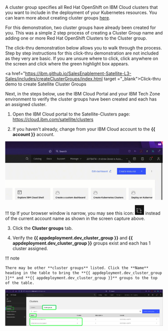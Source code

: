 A cluster group specifies all Red Hat OpenShift on IBM Cloud clusters that you want to include in the deployment of your Kubernetes resources. You can learn more about creating cluster groups <a href="https://cloud.ibm.com/docs/satellite?topic=satellite-setup-clusters-satconfig#setup-clusters-satconfig-groups" target="_blank">here</a>.

For this demonstration, two cluster groups have already been created for you. This was a simple 2 step process of creating a Cluster Group name and adding one or more Red Hat OpenShift Clusters to the Cluster group.

The click-thru demonstration below allows you to walk through the process. Step by step instructions for this click-thru demonstration are not included as they very are basic.  If you are unsure where to click, click anywhere on the screen and click where the green highlight box appears.


<a href="https://ibm.github.io/SalesEnablement-Satellite-L3-Sales/includes/createClusterGroups/index.html target ="_blank">Click-thru demo to create Satellite Cluster Groups</a>

Next, in the steps below, use the IBM Cloud Portal and your IBM Tech Zone environment to  verify the cluster groups have been created and each has an assigned cluster.

1. Open the IBM Cloud portal to the Satellite-Clusters page:
  <a href="https://cloud.ibm.com/satellite/clusters" target="_blank">https://cloud.ibm.com/satellite/clusters</a>

2. If you haven't already, change from your IBM Cloud account to the **{{ account }}** account.

![](_attachments/ChangeAccounts-2-a-gif.gif)

!!! tip
    If your browser window is narrow, you may see this icon: ![](_attachments/SwitchAccountsIcon.png) instead of the current account name as shown in the screen capture above.

3. Click the **Cluster groups** tab.

4. Verify the **{{ appdeployment.dev_cluster_group }}** and **{{ appdeployment.dev_cluster_group }}** groups exist and each has 1 cluster assigned.

!!! note

    There may be other **cluster groups** listed. Click the **Name** heading in the table to bring the **{{ appdeployment.dev_cluster_group }}** and **{{ appdeployment.dev_cluster_group }}** groups to the top of the table.

![](_attachments/0122-ClusterGroupsCreated.png)
